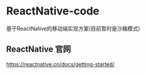 # ReactNative-code
基于ReactNative的移动端实现方案(目前暂时是沙箱模式)

## ReactNative 官网
https://reactnative.cn/docs/getting-started/